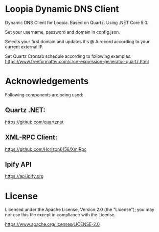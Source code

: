 # Loopia Dynamic DNS Client
Dynamic DNS Client for Loopia.
Based on Quartz. Using .NET Core 5.0.

Set your username, password and domain in config.json.

Selects your first domain and updates it's @ A record according to your current external IP.

Set Quartz Crontab schedule according to following examples:
https://www.freeformatter.com/cron-expression-generator-quartz.html

# Acknowledgements
Following components are being used:

## Quartz .NET:
https://github.com/quartznet

## XML-RPC Client:
https://github.com/Horizon0156/XmlRpc

## Ipify API
https://api.ipify.org


# License

Licensed under the Apache License, Version 2.0 (the "License"); you may not use this file except in compliance with the License.

https://www.apache.org/licenses/LICENSE-2.0
